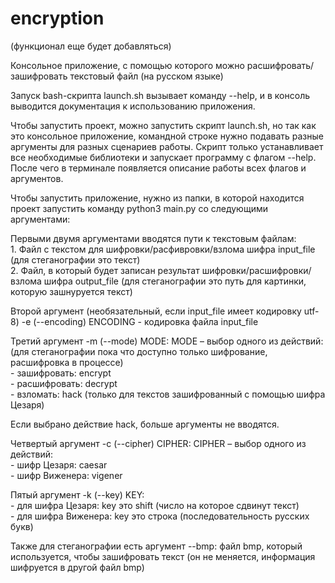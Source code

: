 # encryption

(функционал еще будет добавляться)


Консольное приложение, с помощью которого можно расшифровать/зашифровать текстовый файл (на русском языке)

Запуск bash-скрипта launch.sh вызывает команду --help, и в консоль выводится документация к использованию приложения.

Чтобы запустить проект, можно запустить скрипт launch.sh, но так как это консольное приложение, командной строке нужно подавать разные аргументы для разных сценариев работы.
Cкрипт только устанавливает все необходимые библиотеки и запускает программу с флагом --help. После чего в терминале появляется описание работы всех флагов и аргументов. 


Чтобы запустить приложение, нужно из папки, в которой находится проект запустить команду python3 main.py со следующими аргументами:

Первыми двумя аргументами вводятся пути к текстовым файлам:  
    1. Файл с текстом для шифровки/расфивровки/взлома шифра input_file (для стеганографии это текст)  
    2. Файл, в который будет записан результат шифровки/расшифровки/взлома шифра output_file (для стеганографии это путь для картинки, которую зашнуруется текст)  

Второй аргумент (необязательный, если input_file имеет кодировку utf-8) -e (--encoding) ENCODING - кодировка файла input_file  

Третий аргумент -m (--mode) MODE: MODE – выбор одного из действий:  
(для стеганографии пока что доступно только шифрование, расшифровка в процессе)  
    - зашифровать: encrypt  
    - расшифровать: decrypt  
    - взломать: hack (только для текстов зашифрованный с помощью шифра Цезаря)  

Если выбрано действие hack, больше аргументы не вводятся. 

Четвертый аргумент -c (--cipher) CIPHER: CIPHER – выбор одного из действий:  
    - шифр Цезаря: caesar  
    - шифр Виженера: vigener  

Пятый аргумент -k (--key) KEY:  
    - для шифра Цезаря: key это shift (число на которое сдвинут текст)  
    - для шифра Виженера: key это строка (последовательность русских букв)  

Также для стеганографии есть аргумент --bmp: файл bmp, который используется, чтобы зашифровать текст (он не меняется, информация шифруется в другой файл bmp)
